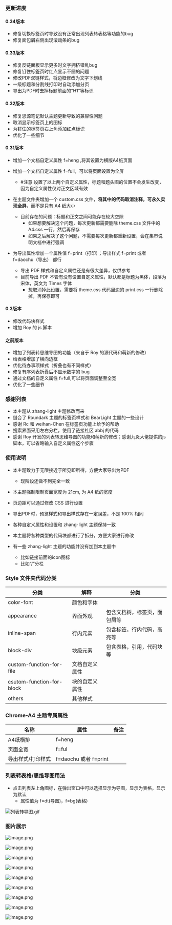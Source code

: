 ### 更新进度

#### 0.34版本

- 修复切换标签页时导致没有正常出现列表转表格等功能的bug
- 修复面包屑右侧出现滚动条的bug

#### 0.33版本

- 修复反链面板显示更多时文字拥挤错乱bug
- 修复钉住标签页时红点显示不圆的问题
- 修改PDF双链样式，将边框修改为文字下划线
- 一级标题和分割线打印时自动添加分页
- 导出为PDF时去掉标题前面的“H1”等标识

#### 0.32版本

- 修复思源笔记默认主题更新导致的兼容性问题
- 取消显示标签页上的图标
- 为钉住的标签页右上角添加红点标识
- 优化了一些细节

#### 0.31版本

- 增加一个文档自定义属性 f=heng ,将其设置为横版A4纸页面
- 增加一个文档自定义属性 f=full，可以将页面设置为全屏
  - #注意 设置了以上两个自定义属性，标题和题头图的位置不会发生改变，因为自定义属性仅对正文区域有效

- 在主题文件夹增加一个 custom.css 文件，**将其中的代码取消注释，可永久实现全屏**，而不是只有 A4 纸大小
  - 目前存在的问题：标题和正文之间可能存在较大空隙
    - 如果想要解决这个问题，每次更新都需要删除 theme.css 文件中的 A4.css 一行，然后再保存
    - 如果之后解决了这个问题，不需要每次更新都重新设置，会在集市说明文档中进行强调

- 为导出属性增加一个属性值 f=print（打印）；导出样式 f=print 或者 f=daochu（导出） 都行
  - 导出 PDF 样式和自定义属性还是有很大差异，仅供参考
  - 目前导出 PDF 不管有没有设置自定义属性，默认都是标题为黑体，段落为宋体，英文为 Times 字体
    - 想取消掉此设置，需要将 theme.css 代码里边的 print.css 一行删除掉，再保存即可

#### 0.3版本

- 修改代码块样式
- 增加 Roy 的 js 脚本

#### 之前版本

- 增加了列表转思维导图的功能（来自于 Roy 的源代码和萌新的修改）
- 给表格增加了横向边框
- 优化待办事项样式（折叠也有不同样式）
- 修复有序列表折叠后不显示数字的 bug
- 通过文档的自定义属性 f=full,可以将页面调整至全宽
- 优化了一些细节

### 感谢列表

* 本主题从 zhang-light 主题修改而来
* 缝合了 Roundark 主题的标签页样式和 BearLight 主题的一些设计
* 感谢 Rc 和 weihan-Chen 在标签页功能上给予的帮助
* 搜索界面采用左右分栏，使用了链接社区 abbj 的代码
* 感谢 Roy 开发的列表转思维导图的功能和萌新的修改；感谢九炎大佬提供的js脚本，可以省略输入自定义属性这个步骤

### 使用说明

* 本主题致力于无限接近于所见即所得，方便大家导出为PDF
  * 现阶段还做不到完全一致

* 本主题强制限制页面宽度为 21cm, 为 A4 纸的宽度
* 页边距可以通过修改 CSS 进行设置
* 导出PDF时，预览样式和导出样式存在一定误差，不是 100% 相同
* 各种自定义属性和设置和 zhang-light 主题保持一致
* 本主题将各种类型的代码块都进行了拆分，方便大家进行修改
* 有一些 zhang-light 主题的功能并没有加到本主题中
  * 比如链接前面的icon图标
  * 比如“/”分栏


### Style 文件夹代码分类

| 分类                      | 解释           | 分类                         |
| --------------------------- | ---------------- | ------------------------------ |
| color-font                | 颜色和字体     |                              |
| appearance                | 界面外观       | 包含文档树，标签页，面包屑等 |
| inline-span               | 行内元素       | 包含标签，行内代码，高亮等   |
| block-div                 | 块级元素       | 包含表格，引用，代码块等     |
| custom-function-for-file  | 文档自定义属性 |                              |
| csutom-function-for-block | 块的自定义属性 |                              |
| others                    | 其他样式       |                              |

### Chrome-A4 主题专属属性

| 名称              | 属性                  | 备注 |
| ----------------- | --------------------- | ---- |
| A4纸横排          | f=heng                |      |
| 页面全宽          | f=ful                 |      |
| 导出样式/打印样式 | f=daochu 或者 f=print |      |



### 列表转表格/思维导图用法

- 点击列表左上角图标，在弹出窗口中可以选择显示为导图，显示为表格，显示为默认
  - 属性值为 f=dt(导图)，f=bg(表格)

![列表转导图.gif](https://tva1.sinaimg.cn/large/0082QUidly1h236c9w14jg312j0rj7cc.gif)

### 图片展示

![image.png](https://tva1.sinaimg.cn/large/0082QUidly1h14zd9vihsj31hc0smdmu.jpg)

![image.png](https://tva1.sinaimg.cn/large/0082QUidly1h14zhob47xj31hc0smnbd.jpg)

![image.png](https://tva1.sinaimg.cn/large/0082QUidly1h14zjouv7sj31hc0sm46x.jpg)

![image.png](https://tva1.sinaimg.cn/large/0082QUidly1h14zk6bjogj31hc0smn5q.jpg)

![image.png](https://tva1.sinaimg.cn/large/0082QUidly1h14zm61xdnj31hc0smx4o.jpg)

![image.png](https://tva1.sinaimg.cn/large/0082QUidly1h14zo3wn3pj31hc0smtij.jpg)

![image.png](https://tva1.sinaimg.cn/large/0082QUidly1h14zp7rho7j31hc0sm7bz.jpg)

![image.png](https://tva1.sinaimg.cn/large/0082QUidly1h14zpucx5fj31hc0sm4gg.jpg)

![image.png](https://tva1.sinaimg.cn/large/0082QUidly1h14zs6jrdmj31hc0smdr6.jpg)
